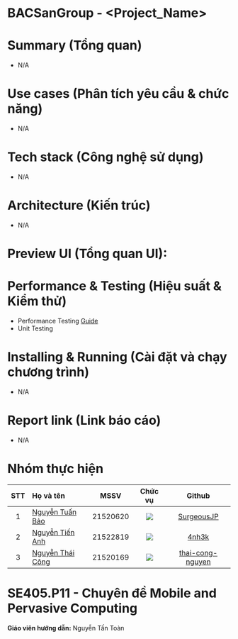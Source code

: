 # BACSanGroup - <Project_Name>

# Summary (Tổng quan)
- N/A

# Use cases (Phân tích yêu cầu & chức năng)
- N/A

# Tech stack (Công nghệ sử dụng)
- N/A

# Architecture (Kiến trúc)
- N/A
  
# Preview UI (Tổng quan UI):
<!--![Demo Screen](Demo_Screen.png) -->

# Performance & Testing (Hiệu suất & Kiểm thử)
- Performance Testing [Guide](https://chatgpt.com/share/66ea2f6f-6569-47c5-afc4-16b91d8d1c71)
- Unit Testing

# Installing & Running (Cài đặt và chạy chương trình)
- N/A

# Report link (Link báo cáo)
- N/A
<!--## Unit Testing
Package sử dụng để viết test: [testify](https://github.com/stretchr/testify).
Testing coverage: 91.0% 

![Overall testing coverage](Overall_Test_Coverage.png)


Test Coverage cho mỗi Controller:

[Controller test coverage](Go_Coverage_Report.html) -->


# Nhóm thực hiện
|STT|Họ và tên          |MSSV       |Chức vụ   |Github|
|:-:|:------------------|:---------:|:--------:|:-----------:|
| 1	|[Nguyễn Tuấn Bảo](mailto:21520620@gm.uit.edu.vn)	| 21520620	| ![](https://img.shields.io/badge/-Member-blue)  |[SurgeousJP](https://github.com/SurgeousJP)|
| 2	|[Nguyễn Tiến Anh](mailto:21520579@gm.uit.edu.vn)	| 21522819	| ![](https://img.shields.io/badge/-Member-blue)  |[4nh3k](https://github.com/4nh3k)|
| 3	|[Nguyễn Thái Công](mailto:21520169@gm.uit.edu.vn)	| 21520169	| ![](https://img.shields.io/badge/-Member-blue)  |[thai-cong-nguyen](https://github.com/thai-cong-nguyen)|

# SE405.P11 - Chuyên đề Mobile and Pervasive Computing
**Giáo viên hướng dẫn:** Nguyễn Tấn Toàn
